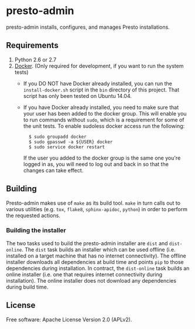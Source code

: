 # presto-admin

presto-admin installs, configures, and manages Presto installations.

## Requirements

1. Python 2.6 or 2.7
2. [Docker](https://www.docker.com/). (Only required for development, if you want to run the system tests)
    * If you DO NOT have Docker already installed, you can run the `install-docker.sh`
      script in the `bin` directory of this project. That script has only been tested on
      Ubuntu 14.04.
    * If you have Docker already installed, you need to make sure that your user has
      been added to the docker group. This will enable you to run commands without `sudo`,
      which is a requirement for some of the unit tests. To enable sudoless docker access
      run the following:
      
            $ sudo groupadd docker
            $ sudo gpasswd -a ${USER} docker
            $ sudo service docker restart
            
      If the user you added to the docker group is the same one you're logged in as, you will
      need to log out and back in so that the changes can take effect.

## Building

Presto-admin makes use of `make` as its build tool. `make` in turn calls out to various utilities (e.g.
`tox`, `flake8`, `sphinx-apidoc`, `python`) in order to perform the requested actions.

### Building the installer

The two tasks used to build the presto-admin installer are `dist` and `dist-online`. The `dist` task
builds an installer which can be used offline (i.e. installed on a target machine that has no
internet connectivity). The offline installer downloads all dependencies at build time and points
`pip` to those dependencies during installation. In contract, the `dist-online` task builds an online
installer (i.e. one that requires internet connectivity during installation). The online installer
does not download any dependencies during build time.

## License

Free software: Apache License Version 2.0 (APLv2).

